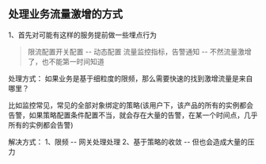 ## 处理业务流量激增的方式

1、首先对可能有这样的服务提前做一些埋点行为
> 限流配置开关配置  -- 动态配置
> 流量监控指标，告警通知  -- 不然流量激增了，也不能第一时间知道


处理方式：
如果业务是基于细粒度的限频，那么需要快速的找到激增流量是来自哪里？

比如监控常见，常见的全部对象绑定的策略(该用户下，该产品的所有的实例都会告警，如果策略配置条件配置不当，就会存在大量的告警，在某一个时间点，几乎所有的实例都会告警)

解决方式：
1、限频 -- 网关处理处理
2、基于策略的收敛 -- 但也会造成大量的压力